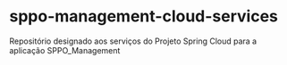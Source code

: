 # sppo-management-cloud-services
Repositório designado aos serviços do Projeto Spring Cloud para a aplicação SPPO_Management
